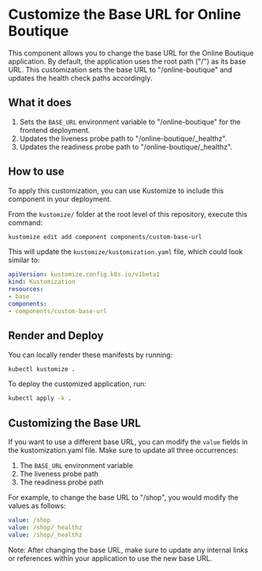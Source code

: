 # Customize the Base URL for Online Boutique

This component allows you to change the base URL for the Online Boutique application. By default, the application uses the root path ("/") as its base URL. This customization sets the base URL to "/online-boutique" and updates the health check paths accordingly.

## What it does

1. Sets the `BASE_URL` environment variable to "/online-boutique" for the frontend deployment.
2. Updates the liveness probe path to "/online-boutique/_healthz".
3. Updates the readiness probe path to "/online-boutique/_healthz".

## How to use

To apply this customization, you can use Kustomize to include this component in your deployment.

From the `kustomize/` folder at the root level of this repository, execute this command:

```bash
kustomize edit add component components/custom-base-url
```

This will update the `kustomize/kustomization.yaml` file, which could look similar to:

```yaml
apiVersion: kustomize.config.k8s.io/v1beta1
kind: Kustomization
resources:
- base
components:
- components/custom-base-url
```

## Render and Deploy

You can locally render these manifests by running:

```bash
kubectl kustomize .
```

To deploy the customized application, run:

```bash
kubectl apply -k .
```

## Customizing the Base URL

If you want to use a different base URL, you can modify the `value` fields in the kustomization.yaml file. Make sure to update all three occurrences:

1. The `BASE_URL` environment variable
2. The liveness probe path
3. The readiness probe path

For example, to change the base URL to "/shop", you would modify the values as follows:

```yaml
value: /shop
value: /shop/_healthz
value: /shop/_healthz
```

Note: After changing the base URL, make sure to update any internal links or references within your application to use the new base URL.
